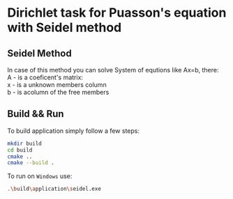 # Dirichlet task for Puasson's equation with Seidel method
## Seidel Method
In case of this method you can solve System of equtions like Ax=b, there:  
    A - is a coeficent's matrix:  
    x - is a unknown members column  
    b - is acolumn of the free members  
## Build && Run
To build application simply follow a few steps:
```bash
mkdir build
cd build
cmake ..
cmake --build .
```
To run on `Windows` use:
```bash
.\build\application\seidel.exe
```
